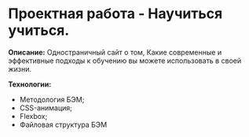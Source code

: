 # Проектная работа - Научиться учиться. 

**Описание:** 
Одностраничный сайт о том, Какие современные и эффективные подходы к обучению вы можете использовать в своей жизни. 

**Технологии:** 
* Методология БЭМ;
* CSS-анимация;
* Flexbox;
* Файловая структура БЭМ